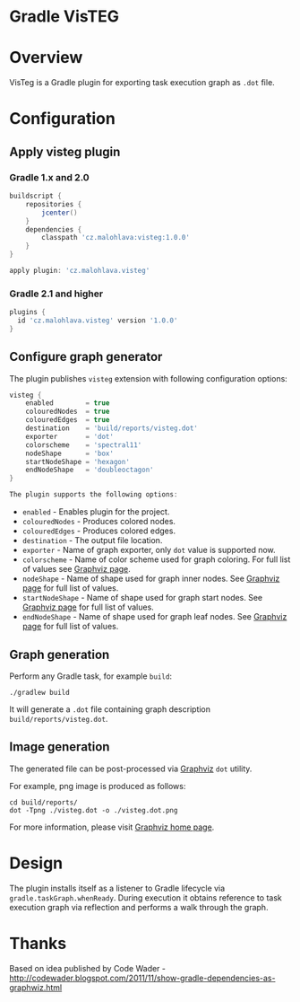 Gradle VisTEG
=============

# Overview
VisTeg is a Gradle plugin for exporting task execution graph as `.dot` file.


# Configuration

## Apply visteg plugin

### Gradle 1.x and 2.0

```groovy
buildscript {
    repositories {
        jcenter()
    }
    dependencies {
        classpath 'cz.malohlava:visteg:1.0.0'
    }
}

apply plugin: 'cz.malohlava.visteg'
```

### Gradle 2.1 and higher

```groovy
plugins {
  id 'cz.malohlava.visteg' version '1.0.0'
}
```

## Configure graph generator

The plugin publishes `visteg` extension with following configuration options:
```groovy
visteg {
    enabled        = true
    colouredNodes  = true
    colouredEdges  = true
	destination    = 'build/reports/visteg.dot'
    exporter       = 'dot'
    colorscheme    = 'spectral11'
	nodeShape      = 'box'
    startNodeShape = 'hexagon'
    endNodeShape   = 'doubleoctagon'
}

The plugin supports the following options:
```
 * `enabled` - Enables plugin for the project.
 * `colouredNodes` - Produces colored nodes.
 * `colouredEdges` - Produces colored edges.
 * `destination` - The output file location.
 * `exporter` - Name of graph exporter, only `dot` value is supported now.
 * `colorscheme` - Name of color scheme used for graph coloring. For full list of values see [Graphviz page](http://www.graphviz.org/content/color-names).
 * `nodeShape` - Name of shape used for graph inner nodes. See [Graphviz page](http://www.graphviz.org/content/node-shapes) for full list of values.
 * `startNodeShape` - Name of shape used for graph start nodes. See [Graphviz page](http://www.graphviz.org/content/node-shapes) for full list of values.
 * `endNodeShape` - Name of shape used for graph leaf nodes. See [Graphviz page](http://www.graphviz.org/content/node-shapes) for full list of values.

## Graph generation
Perform any Gradle task, for example `build`:
```
./gradlew build
```

It will generate a `.dot` file containing graph description `build/reports/visteg.dot`.

## Image generation
The generated file can be post-processed via [Graphviz](http://www.graphviz.org) `dot` utility.

For example, png image is produced as follows:
```
cd build/reports/
dot -Tpng ./visteg.dot -o ./visteg.dot.png
```

For more information, please visit [Graphviz home page](http://www.graphviz.org).

# Design
The plugin installs itself as a listener to Gradle lifecycle via `gradle.taskGraph.whenReady`. During execution it obtains reference to task execution graph via reflection and performs a walk through the graph.


# Thanks
Based on idea published by Code Wader - http://codewader.blogspot.com/2011/11/show-gradle-dependencies-as-graphwiz.html




